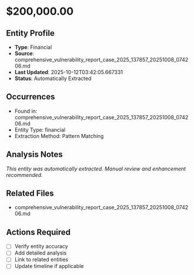 # $200,000.00

## Entity Profile
- **Type**: Financial
- **Source**: comprehensive_vulnerability_report_case_2025_137857_20251008_074206.md
- **Last Updated**: 2025-10-12T03:42:05.667331
- **Status**: Automatically Extracted

## Occurrences
- Found in: comprehensive_vulnerability_report_case_2025_137857_20251008_074206.md
- Entity Type: financial
- Extraction Method: Pattern Matching

## Analysis Notes
*This entity was automatically extracted. Manual review and enhancement recommended.*

## Related Files
- comprehensive_vulnerability_report_case_2025_137857_20251008_074206.md

## Actions Required
- [ ] Verify entity accuracy
- [ ] Add detailed analysis
- [ ] Link to related entities
- [ ] Update timeline if applicable
